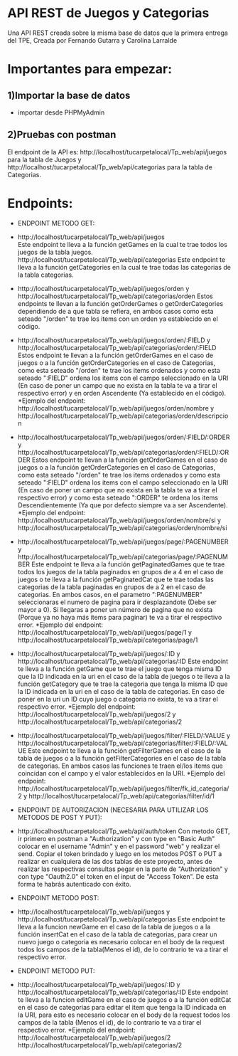 # API REST de Juegos y Categorias
Una API REST creada sobre la misma base de datos que la primera entrega del TPE, Creada por Fernando Gutarra y Carolina Larralde

# Importantes para empezar:
## 1)Importar la base de datos
- importar desde PHPMyAdmin


## 2)Pruebas con postman
El endpoint de la API es: http://localhost/tucarpetalocal/Tp_web/api/juegos para la tabla de Juegos y http://localhost/tucarpetalocal/Tp_web/api/categorias para la tabla de Categorias.

# Endpoints:
- ENDPOINT METODO GET:

- http://localhost/tucarpetalocal/Tp_web/api/juegos  
    Este endpoint te lleva a la función getGames en la cual te trae todos los juegos de la tabla juegos.
  http://localhost/tucarpetalocal/Tp_web/api/categorias
    Este endpoint te lleva a la función getCategories en la cual te trae todas las categorias de la tabla categorias.

- http://localhost/tucarpetalocal/Tp_web/api/juegos/orden 
    y
  http://localhost/tucarpetalocal/Tp_web/api/categorias/orden
    Estos endpoints te llevan a la función getOrderGames  o getOrderCategories dependiendo de a que tabla se refiera, en ambos casos como esta seteado "/orden" te trae los items con un orden ya establecido en el código. 

- http://localhost/tucarpetalocal/Tp_web/api/juegos/orden/:FIELD
    y
  http://localhost/tucarpetalocal/Tp_web/api/categorias/orden/:FIELD
    Estos endpoint te llevan a la función getOrderGames en el caso de juegos o a la función getOrderCategories en el caso de Categorias, como esta seteado "/orden" te trae los items ordenados y como esta seteado ":FIELD" ordena los items con el campo seleccionado en la URI (En caso de poner un campo que no exista en la tabla te va a tirar el respectivo error) y en orden Ascendente (Ya establecido en el código). 
        *Ejemplo del endpoint: 
            http://localhost/tucarpetalocal/Tp_web/api/juegos/orden/nombre
            y
            http://localhost/tucarpetalocal/Tp_web/api/categorias/orden/descripcion

- http://localhost/tucarpetalocal/Tp_web/api/juegos/orden/:FIELD/:ORDER
    y
  http://localhost/tucarpetalocal/Tp_web/api/categorias/orden/:FIELD/:ORDER
    Estos endpoint te llevan a la función getOrderGames en el caso de juegos o a la función getOrderCategories en el caso de Categorias, como esta seteado "/orden" te trae los items ordenados y como esta seteado ":FIELD" ordena los items con el campo seleccionado en la URI (En caso de poner un campo que no exista en la tabla te va a tirar el respectivo error) y como esta seteado ":ORDER" te ordena los items Descendientemente (Ya que por defecto siempre va a ser Ascendente). 
        *Ejemplo del endpoint: 
            http://localhost/tucarpetalocal/Tp_web/api/juegos/orden/nombre/si
             y
            http://localhost/tucarpetalocal/Tp_web/api/categorias/orden/nombre/si

- http://localhost/tucarpetalocal/Tp_web/api/juegos/page/:PAGENUMBER
  y
  http://localhost/tucarpetalocal/Tp_web/api/categorias/page/:PAGENUMBER
    Este endpoint te lleva a la función getPaginatedGames que te trae todos los juegos de la tabla paginados en grupos de a 4 en el caso de juegos o te lleva a la función getPaginatedCat que te trae todas las categorias de la tabla paginadas en grupos de a 2 en el caso de categorias. En ambos casos, en el parametro ":PAGENUMBER" seleccionaras el numero de pagina para ir desplazandote (Debe ser mayor a 0). Si llegaras a poner un número de pagina que no exista (Porque ya no haya más items para paginar) te va a tirar el respectivo error.
        *Ejemplo del endpoint: 
            http://localhost/tucarpetalocal/Tp_web/api/juegos/page/1
            y
            http://localhost/tucarpetalocal/Tp_web/api/categorias/page/1


- http://localhost/tucarpetalocal/Tp_web/api/juegos/:ID
  y 
  http://localhost/tucarpetalocal/Tp_web/api/categorias/:ID
    Este endpoint te lleva a la función getGame que te trae el juego que tenga misma ID que la ID indicada en la uri en el caso de la tabla de juegos o te lleva a la función getCategory que te trae la categoria que tenga la misma ID que la ID indicada en la uri en el caso de la tabla de categorias. En caso de poner en la uri un ID cuyo juego o categoria no exista, te va a tirar el respectivo error.
        *Ejemplo del endpoint: 
            http://localhost/tucarpetalocal/Tp_web/api/juegos/2
            y
            http://localhost/tucarpetalocal/Tp_web/api/categorias/2

- http://localhost/tucarpetalocal/Tp_web/api/juegos/filter/:FIELD/:VALUE
  y 
  http://localhost/tucarpetalocal/Tp_web/api/categorias/filter/:FIELD/:VALUE
    Este endpoint te lleva a la función getFilterGames en el caso de la tabla de juegos o a la función getFilterCategories en el caso de la tabla de categorias. En ambos casos las funciones te traen el/los items que coincidan con el campo y el valor establecidos en la URI.
        *Ejemplo del endpoint: 
            http://localhost/tucarpetalocal/Tp_web/api/juegos/filter/fk_id_categoria/2
            y
            http://localhost/tucarpetalocal/Tp_web/api/categorias/filter/id/1


- ENDPOINT DE AUTORIZACION (NECESARIA PARA UTILIZAR LOS METODOS DE POST Y PUT):

- http://localhost/tucarpetalocal/Tp_web/api/auth/token 
    Con metodo GET, ir primero en postman a "Authorization" y con type en "Basic Auth" colocar en el username "Admin" y en el password "web" y realizar el send. Copiar el token brindado y luego en los metodos POST o PUT a realizar en cualquiera de las dos tablas de este proyecto, antes de realizar las respectivas consultas pegar en la parte de "Authorization" y con type "Oauth2.0" el token en el input de "Access Token". De esta forma te habrás autenticado con éxito.


- ENDPOINT METODO POST:

- http://localhost/tucarpetalocal/Tp_web/api/juegos
  y
  http://localhost/tucarpetalocal/Tp_web/api/categorias 
    Este endpoint te lleva a la funcion newGame en el caso de la tabla de juegos o a la función insertCat en el caso de la tabla de categorias, para crear un nuevo juego o categoria es necesario colocar en el body de la request todos los campos de la tabla(Menos el id), de lo contrario te va a tirar el respectivo error.

- ENDPOINT METODO PUT: 

- http://localhost/tucarpetalocal/Tp_web/api/juegos/:ID
  y
  http://localhost/tucarpetalocal/Tp_web/api/categorias/:ID
    Este endpoint te lleva a la funcion editGame en el caso de juegos o a la función editCat en el caso de categorias para editar el item que tenga la ID indicada en la URI, para esto es necesario colocar en el body de la request todos los campos de la tabla (Menos el id), de lo contrario te va a tirar el respectivo error.
        *Ejemplo del endpoint: 
            http://localhost/tucarpetalocal/Tp_web/api/juegos/2
            http://localhost/tucarpetalocal/Tp_web/api/categorias/2

